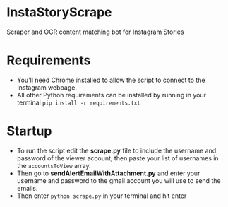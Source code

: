 # InstaStoryScrape
Scraper and OCR content matching bot for Instagram Stories

# Requirements
- You'll need Chrome installed to allow the script to connect to the Instagram webpage.
- All other Python requirements can be installed by running in your terminal `pip install -r requirements.txt`

# Startup
- To run the script edit the **scrape.py** file to include the username and password of the viewer account, then paste your list of usernames in the `accountsToView` array.
- Then go to **sendAlertEmailWithAttachment.py** and enter your username and password to the gmail account you will use to send the emails.
- Then enter `python scrape.py` in your terminal and hit enter
